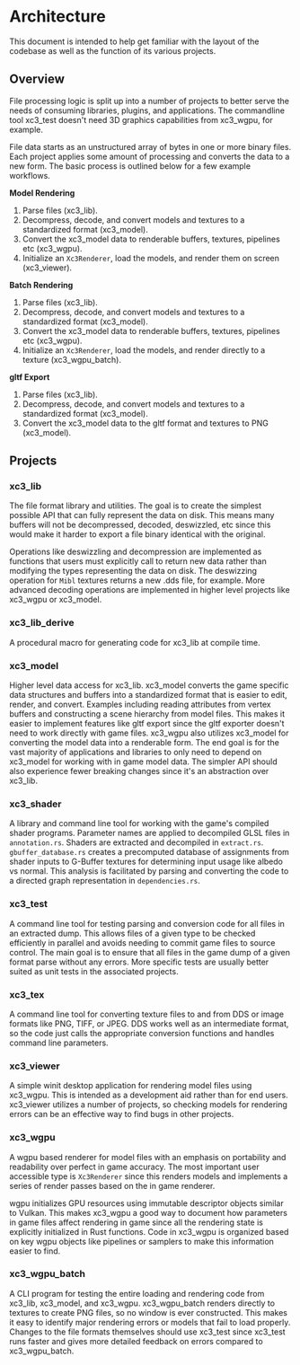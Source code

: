 # Architecture
This document is intended to help get familiar with the layout of the codebase as well as the function of its various projects.

## Overview
File processing logic is split up into a number of projects to better serve the needs of consuming libraries, plugins, and applications. The commandline tool xc3_test doesn't need 3D graphics capabilities from xc3_wgpu, for example. 

File data starts as an unstructured array of bytes in one or more binary files. Each project applies some amount of processing and converts the data to a new form. The basic process is outlined below for a few example workflows.

**Model Rendering**
1. Parse files (xc3_lib).
2. Decompress, decode, and convert models and textures to a standardized format (xc3_model).
3. Convert the xc3_model data to renderable buffers, textures, pipelines etc (xc3_wgpu).
4. Initialize an `Xc3Renderer`, load the models, and render them on screen (xc3_viewer).

**Batch Rendering**
1. Parse files (xc3_lib).
2. Decompress, decode, and convert models and textures to a standardized format (xc3_model).
3. Convert the xc3_model data to renderable buffers, textures, pipelines etc (xc3_wgpu).
4. Initialize an `Xc3Renderer`, load the models, and render directly to a texture (xc3_wgpu_batch).

**gltf Export**
1. Parse files (xc3_lib).
2. Decompress, decode, and convert models and textures to a standardized format (xc3_model).
3. Convert the xc3_model data to the gltf format and textures to PNG (xc3_model).

## Projects
### xc3_lib
The file format library and utilities. The goal is to create the simplest possible API that can fully represent the data on disk. This means many buffers will not be decompressed, decoded, deswizzled, etc since this would make it harder to export a file binary identical with the original. 

Operations like deswizzling and decompression are implemented as functions that users must explicitly call to return new data rather than modifying the types representing the data on disk. The deswizzing operation for `Mibl` textures returns a new .dds file, for example. More advanced decoding operations are implemented in higher level projects like xc3_wgpu or xc3_model.

### xc3_lib_derive
A procedural macro for generating code for xc3_lib at compile time.

### xc3_model
Higher level data access for xc3_lib. xc3_model converts the game specific data structures and buffers into a standardized format that is easier to edit, render, and convert. Examples including reading attributes from vertex buffers and constructing a scene hierarchy from model files. This makes it easier to implement features like gltf export since the gltf exporter doesn't need to work directly with game files. xc3_wgpu also utilizes xc3_model for converting the model data into a renderable form. The end goal is for the vast majority of applications and libraries to only need to depend on xc3_model for working with in game model data. The simpler API should also experience fewer breaking changes since it's an abstraction over xc3_lib.

### xc3_shader
A library and command line tool for working with the game's compiled shader programs. Parameter names are applied to decompiled GLSL files in `annotation.rs`. Shaders are extracted and decompiled in `extract.rs`. `gbuffer_database.rs` creates a precomputed database of assignments from shader inputs to G-Buffer textures for determining input usage like albedo vs normal. This analysis is facilitated by parsing and converting the code to a directed graph representation in `dependencies.rs`.

### xc3_test
A command line tool for testing parsing and conversion code for all files in an extracted dump. This allows files of a given type to be checked efficiently in parallel and avoids needing to commit game files to source control. The main goal is to ensure that all files in the game dump of a given format parse without any errors. More specific tests are usually better suited as unit tests in the associated projects.

### xc3_tex
A command line tool for converting texture files to and from DDS or image formats like PNG, TIFF, or JPEG. DDS works well as an intermediate format, so the code just calls the appropriate conversion functions and handles command line parameters.

### xc3_viewer
A simple winit desktop application for rendering model files using xc3_wgpu. This is intended as a development aid rather than for end users. xc3_viewer utilizes a number of projects, so checking models for rendering errors can be an effective way to find bugs in other projects.

### xc3_wgpu
A wgpu based renderer for model files with an emphasis on portability and readability over perfect in game accuracy. The most important user accessible type is `Xc3Renderer` since this renders models and implements a series of render passes based on the in game renderer.

wgpu initializes GPU resources using immutable descriptor objects similar to Vulkan. This makes xc3_wgpu a good way to document how parameters in game files affect rendering in game since all the rendering state is explicitly initialized in Rust functions. Code in xc3_wgpu is organized based on key wgpu objects like pipelines or samplers to make this information easier to find.

### xc3_wgpu_batch
A CLI program for testing the entire loading and rendering code from xc3_lib, xc3_model, and xc3_wgpu. xc3_wgpu_batch renders directly to textures to create PNG files, so  no window is ever constructed. This makes it easy to identify major rendering errors or models that fail to load properly. Changes to the file formats themselves should use xc3_test since xc3_test runs faster and gives more detailed feedback on errors compared to xc3_wgpu_batch.
